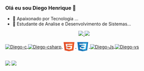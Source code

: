 ### Olá eu sou  Diego Henrique 👋
- 🔭 Apaixonado por Tecnologia ...
- 🌱 Estudante de Analise e Desenvolvimento de Sistemas...
<div align="center">
  <a href="https://github.com/DiegoHenrique89">
  <img height="160em" src="https://github-readme-stats.vercel.app/api?username=DiegoHenrique89&show_icons=true&theme=highcontrast&include_all_commits=true&count_private=true"/>
  <img height="160em" src="https://github-readme-stats.vercel.app/api/top-langs/?username=DiegoHenrique89&layout=compact&langs_count=7&theme=cobalt"/>
</div>

<div style="display: inline_block"><br>
  <img align="center" alt="Diego-c" height="30" width="40" src="https://cdn.jsdelivr.net/gh/devicons/devicon/icons/c/c-original.svg" />
  <img align="center" alt="Diego-csharp" height="30" width="40" src="https://cdn.jsdelivr.net/gh/devicons/devicon/icons/csharp/csharp-original.svg" />
  <img align="center" alt="Diego-HTML" height="30" width="40" src="https://raw.githubusercontent.com/devicons/devicon/master/icons/html5/html5-original.svg">
  <img align="center" alt="Diego-CSS" height="30" width="40" src="https://raw.githubusercontent.com/devicons/devicon/master/icons/css3/css3-original.svg">
  <img align="center" alt="Diego-Js" height="30" width="40" src="https://cdn.jsdelivr.net/gh/devicons/devicon/icons/javascript/javascript-original.svg" />
  <img align="center" alt="Diego-vs" height="30" width="40" src="https://cdn.jsdelivr.net/gh/devicons/devicon/icons/vscode/vscode-original.svg" />
 

  </div>
  
##
<div>
  <a href="https://www.linkedin.com/in/diego-henrique-2535aa188/" target="_blank"><img src="https://img.shields.io/badge/-LinkedIn-%230077B5?style=for-the-badge&logo=linkedin&logoColor=white" target="_blank"></a> 
   <a href = "dhenrique287@gmail.com"><img src="https://img.shields.io/badge/-Gmail-%23333?style=for-the-badge&logo=gmail&logoColor=white" target="_blank"></a>
</div>  
